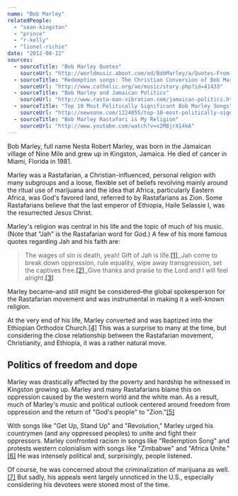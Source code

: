 ```yaml
---
name: "Bob Marley"
relatedPeople:
  - "sean-kingston"
  - "prince"
  - "r-kelly"
  - "lionel-richie"
date: "2012-08-12"
sources:
  - sourceTitle: "Bob Marley Quotes"
    sourceUrl: "http://worldmusic.about.com/od/BobMarley/a/Quotes-From-Bob-Marley-Songs-Religion-And-Spirituality.htm"
  - sourceTitle: "Redemption songs: The Christian Conversion of Bob Marley"
    sourceUrl: "http://www.catholic.org/ae/music/story.php?id=41433"
  - sourceTitle: "Bob Marley and Jamaican Politics"
    sourceUrl: "http://www.rasta-man-vibration.com/jamaican-politics.html"
  - sourceTitle: "Top 10 Most Politically Significant Bob Marley Songs"
    sourceUrl: "http://newsone.com/1224855/top-10-most-politically-significant-bob-marley-songs/"
  - sourceTitle: "Bob Marley Rastafari is My Religion"
    sourceUrl: "http://www.youtube.com/watch?v=x2M8jrX14kA"
---
```


Bob Marley, full name Nesta Robert Marley, was born in the Jamaican village of Nine Mile and grew up in Kingston, Jamaica. He died of cancer in Miami, Florida in 1981.

Marley was a Rastafarian, a Christian-influenced, personal religion with many subgroups and a loose, flexible set of beliefs revolving mainly around the ritual use of marijuana and the idea that Africa, particularly Eastern Africa, was God's favored land, referred to by Rastafarians as Zion. Some Rastafarians believe that the last emperor of Ethiopia, Haile Selassie I, was the resurrected Jesus Christ.

Marley's religion was central in his life and the topic of much of his music. (Note that "Jah" is the Rastafarian word for God.) A few of his more famous quotes regarding Jah and his faith are:

>The wages of sin is death, yeah! Gift of Jah is life.<a class="source-citation" href="#http://worldmusic.about.com/od/BobMarley/a/Quotes-From-Bob-Marley-Songs-Religion-And-Spirituality.htm" title="Bob Marley Quotes">[1]</a>,,Jah come to break down oppression, rule equality, wipe away transgression, set the captives free.<a class="source-citation" href="#http://worldmusic.about.com/od/BobMarley/a/Quotes-From-Bob-Marley-Songs-Religion-And-Spirituality.htm" title="Bob Marley Quotes">[2]</a>,,Give thanks and praise to the Lord and I will feel alright.<a class="source-citation" href="#http://www.catholic.org/ae/music/story.php?id=41433" title="Redemption songs: The Christian Conversion of Bob Marley">[3]</a>

Marley became–and still might be considered–the global spokesperson for the Rastafarian movement and was instrumental in making it a well-known religion.

At the very end of his life, Marley converted and was baptized into the Ethiopian Orthodox Church.<a class="source-citation" href="#http://www.catholic.org/ae/music/story.php?id=41433" title="Redemption songs: The Christian Conversion of Bob Marley">[4]</a> This was a surprise to many at the time, but considering the close relationship between the Rastafarian movement, Christianity, and Ethiopia, it was a rather natural move.


## Politics of freedom and dope

Marley was drastically affected by the poverty and hardship he witnessed in Kingston growing up. Marley and many Rastafarians blame this on oppression caused by the western world and the white man. As a result, much of Marley's music and political outlook centered around freedom from oppression and the return of "God's people" to "Zion."<a class="source-citation" href="#http://www.rasta-man-vibration.com/jamaican-politics.html" title="Bob Marley and Jamaican Politics">[5]</a>

With songs like "Get Up, Stand Up" and "Revolution," Marley urged his countrymen (and any oppressed peoples) to unite and fight their oppressors. Marley confronted racism in songs like "Redemption Song" and protests western colonialism with songs like "Zimbabwe" and "Africa Unite."<a class="source-citation" href="#http://newsone.com/1224855/top-10-most-politically-significant-bob-marley-songs/" title="Top 10 Most Politically Significant Bob Marley Songs">[6]</a> He was intensely political and, surprisingly, people listened.

Of course, he was concerned about the criminalization of marijuana as well.<a class="source-citation" href="#http://www.youtube.com/watch?v=x2M8jrX14kA" title="Bob Marley Rastafari is My Religion">[7]</a> But sadly, his appeals went largely unnoticed in the U.S., especially considering his devotees were stoned most of the time.